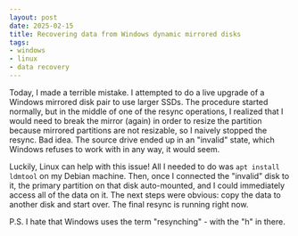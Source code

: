 ```yaml
---
layout: post
date: 2025-02-15
title: Recovering data from Windows dynamic mirrored disks
tags:
- windows
- linux
- data recovery
---
```


Today, I made a terrible mistake. I attempted to do a live upgrade of a Windows mirrored disk pair to use larger SSDs. The procedure started normally, but in the middle of one of the resync operations, I realized that I would need to break the mirror (again) in order to resize the partition because mirrored partitions are not resizable, so I naively stopped the resync. Bad idea. The source drive ended up in an "invalid" state, which Windows refuses to work with in any way, it would seem.

Luckily, Linux can help with this issue! All I needed to do was `apt install ldmtool` on my Debian machine. Then, once I connected the "invalid" disk to it, the primary partition on that disk auto-mounted, and I could immediately access all of the data on it. The next steps were obvious: copy the data to another disk and start over. The final resync is running right now.

P.S. I hate that Windows uses the term "resynching" - with the "h" in there.
